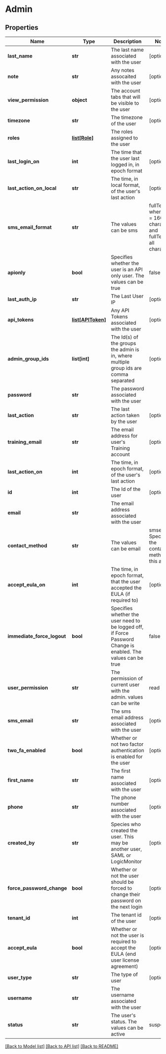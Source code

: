 # Admin

## Properties
Name | Type | Description | Notes
------------ | ------------- | ------------- | -------------
**last_name** | **str** | The last name associated with the user | [optional] 
**note** | **str** | Any notes assocaited with the user | [optional] 
**view_permission** | **object** | The account tabs that will be visible to the user | [optional] 
**timezone** | **str** | The timezone of the user | [optional] 
**roles** | [**list[Role]**](Role.md) | The roles assigned to the user | 
**last_login_on** | **int** | The time that the user last logged in, in epoch format | [optional] 
**last_action_on_local** | **str** | The time, in local format, of the user&#39;s last action | [optional] 
**sms_email_format** | **str** | The values can be sms | fullText, where sms &#x3D; 160 characters and fullText &#x3D; all characters | [optional] 
**apionly** | **bool** | Specifies whether the user is an API only user. The values can be true|false | [optional] 
**last_auth_ip** | **str** | The Last User IP | [optional] 
**api_tokens** | [**list[APIToken]**](APIToken.md) | Any API Tokens associated with the user | [optional] 
**admin_group_ids** | **list[int]** | The Id(s) of the groups the admin is in, where multiple group ids are comma separated | [optional] 
**password** | **str** | The password associated with the user | 
**last_action** | **str** | The last action taken by the user | [optional] 
**training_email** | **str** | The email address for user&#39;s Training account | [optional] 
**last_action_on** | **int** | The time, in epoch format, of the user&#39;s last action | [optional] 
**id** | **int** | The Id of the user | [optional] 
**email** | **str** | The email address associated with the user | 
**contact_method** | **str** | The values can be email | smsemail. Specifies the contact method for this admin | [optional] 
**accept_eula_on** | **int** | The time, in epoch format, that the user accepted the EULA (if required to) | [optional] 
**immediate_force_logout** | **bool** | Specifies whether the user need to be logged off, if Force Password Change is enabled. The values can be true|false | [optional] 
**user_permission** | **str** | The permission of current user with the admin. values can be write|read|none | [optional] 
**sms_email** | **str** | The sms email address associated with the user | [optional] 
**two_fa_enabled** | **bool** | Whether or not two factor authentication is enabled for the user | [optional] 
**first_name** | **str** | The first name associated with the user | [optional] 
**phone** | **str** | The phone number associated with the user | [optional] 
**created_by** | **str** | Species who created the user. This may be another user, SAML or LogicMonitor | [optional] 
**force_password_change** | **bool** | Whether or not the user should be forced to change their password on the next login | [optional] 
**tenant_id** | **int** | The tenant id of the user | [optional] 
**accept_eula** | **bool** | Whether or not the user is required to accept the EULA (end user license agreement) | [optional] 
**user_type** | **str** | The type of user | [optional] 
**username** | **str** | The username associated with the user | 
**status** | **str** | The user&#39;s status. The values can be active|suspended | [optional] 

[[Back to Model list]](../README.md#documentation-for-models) [[Back to API list]](../README.md#documentation-for-api-endpoints) [[Back to README]](../README.md)


